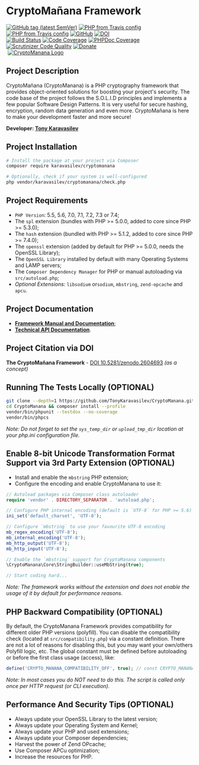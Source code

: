# CryptoMañana Framework
[![GitHub tag (latest SemVer)](https://img.shields.io/github/tag/tonykaravasilev/cryptomanana.svg?color=blue&label=stable&style=flat-square)](https://packagist.org/packages/karavasilev/cryptomanana)
[![PHP from Travis config](https://img.shields.io/travis/php-v/TonyKaravasilev/CryptoManana.svg?style=flat-square)](https://packagist.org/packages/karavasilev/cryptomanana)
[![PHP from Travis config](https://img.shields.io/badge/php-%3C%3D%207.4-blue.svg?style=flat-square)](https://packagist.org/packages/karavasilev/cryptomanana)
[![GitHub](https://img.shields.io/github/license/tonykaravasilev/cryptomanana.svg?color=blue&label=license&style=flat-square)](https://github.com/TonyKaravasilev/CryptoManana/blob/master/LICENSE)
[![DOI](https://zenodo.org/badge/DOI/10.5281/zenodo.2604693.svg)](https://doi.org/10.5281/zenodo.2604693) <br>
[![Build Status](https://travis-ci.org/TonyKaravasilev/CryptoManana.svg?branch=master)](https://travis-ci.org/TonyKaravasilev/CryptoManana)
[![Code Coverage](https://scrutinizer-ci.com/g/TonyKaravasilev/CryptoManana/badges/coverage.png?b=master)](https://scrutinizer-ci.com/g/TonyKaravasilev/CryptoManana/?branch=master)
[![PHPDoc Coverage](https://img.shields.io/badge/PHPDoc-100%20%25-success.svg?style=flat)](https://cryptomanana.karavasilev.info/api/)
[![Scrutinizer Code Quality](https://scrutinizer-ci.com/g/TonyKaravasilev/CryptoManana/badges/quality-score.png?b=master)](https://scrutinizer-ci.com/g/TonyKaravasilev/CryptoManana/?branch=master)
[![Donate](https://img.shields.io/badge/Donate-PayPal-Success.svg?style=flat&logo=paypal)](https://www.paypal.com/cgi-bin/webscr?cmd=_donations&business=BFKJXWRLFTFQA&currency_code=USD&source=url) <br>
&nbsp;[![CryptoManana Logo](http://karavasilev.info/images/CryptoMananaLogo.jpg)](https://cryptomanana.karavasilev.info)

## Project Description
CryptoMañana (CryptoManana) is a PHP cryptography framework that provides object-oriented solutions for boosting your project's security.
The code base of the project follows the S.O.L.I.D principles and implements a few popular Software Design Patterns.
It is very useful for secure hashing, encryption, random data generation and even more.
CryptoMañana is here to make your development faster and more secure!

**Developer: [Tony Karavasilev](http://karavasilev.info)**

## Project Installation
```bash
# Install the package at your project via Composer
composer require karavasilev/cryptomanana

# Optionally, check if your system is well-configured
php vendor/karavasilev/cryptomanana/check.php
```

## Project Requirements
- `PHP Version`: 5.5, 5.6, 7.0, 7.1, 7.2, 7.3 or 7.4;
- The `spl` extension (bundles with PHP >= 5.0.0, added to core since PHP >= 5.3.0);
- The `hash` extension (bundled with PHP >= 5.1.2, added to core since PHP >= 7.4.0);
- The `openssl` extension (added by default for PHP >= 5.0.0, needs the OpenSSL Library);
- The `OpenSSL Library` installed by default with many Operating Systems and LAMP servers;
- The `Composer Dependency Manager` for PHP or manual autoloading via `src/autoload.php`;
- *Optional Extensions:* `libsodium` or`sodium`, `mbstring`, `zend-opcache` and `apcu`.

## Project Documentation
- [**Framework Manual and Documentation**](https://cryptomanana.karavasilev.info/);
- [**Technical API Documentation**](https://cryptomanana.karavasilev.info/api/).

## Project Citation via DOI
**The CryptoMañana Framework** - [DOI 10.5281/zenodo.2604693](https://doi.org/10.5281/zenodo.2604693) *(as a concept)*

## Running The Tests Locally (OPTIONAL)
```bash
git clone --depth=1 https://github.com/TonyKaravasilev/CryptoManana.git
cd CryptoManana && composer install --profile
vendor/bin/phpunit --testdox --no-coverage
vendor/bin/phpcs
```
*Note: Do not forget to set the `sys_temp_dir` or `upload_tmp_dir` location at your php.ini configuration file.*

## Enable 8-bit Unicode Transformation Format Support via 3rd Party Extension (OPTIONAL)
- Install and enable the `mbstring` PHP extension;
- Configure the encoding and enable CryptoManana to use it:
```php
// Autoload packages via Composer class autoloader
require 'vendor' . DIRECTORY_SEPARATOR . 'autoload.php';

// Configure PHP internal encoding (default is `UTF-8` for PHP >= 5.6)
ini_set('default_charset', 'UTF-8');

// Configure `mbstring` to use your favourite UTF-8 encoding
mb_regex_encoding('UTF-8');
mb_internal_encoding('UTF-8');
mb_http_output('UTF-8');
mb_http_input('UTF-8');

// Enable the `mbstring` support for CryptoManana components
\CryptoManana\Core\StringBuilder::useMbString(true);

// Start coding hard...
```
*Note: The framework works without the extension and does not enable the usage of it by default for performance reasons.*

## PHP Backward Compatibility (OPTIONAL)
By default, the CryptoManana Framework provides compatibility for different older PHP versions (polyfill).
You can disable the compatibility check (located at `src/compatibility.php`) via a constant definition.
There are not a lot of reasons for disabling this, but you may want your own/others Polyfill logic, etc.
The global constant must be defined before autoloading or before the first class usage (access), like:
```php
define('CRYPTO_MANANA_COMPATIBILITY_OFF', true); // const CRYPTO_MANANA_COMPATIBILITY_OFF = 1;
```
*Note: In most cases you do NOT need to do this. The script is called only once per HTTP request (or CLI execution).*

## Performance And Security Tips (OPTIONAL)
- Always update your OpenSSL Library to the latest version;
- Always update your Operating System and Kernel;
- Always update your PHP and used extensions;
- Always update your Composer dependencies;
- Harvest the power of Zend OPcache;
- Use Composer APCu optimization;
- Increase the resources for PHP.
